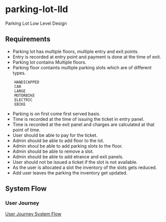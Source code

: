# parking-lot-lld
Parking Lot Low Level Design


## Requirements
- Parking lot has multiple floors, multiple entry and exit points.
- Entry is recorded at entry point and payment is done at the time of exit.
- Parking lot contains Multiple floors.
- Parking floor containts multiple parking slots which are of different types.
```
    HANDICAPPED
    CAR
    LARGE
    MOTORBIKE
    ELECTRIC
    EBIKE
```
- Parking is on first come first served basis.
- Time is recorded at the time of issuing the ticket in entry panel.
- Time is recorded at the exit panel and charges are calculated at that point of time.
- User should be able to pay for the ticket.
- Admin should be able to add floor to the lot.
- Admin shoul be able to add parking slots to the floor.
- Admin should be able to remove a slot.
- Admin should be able to add etrance and exit panels.
- User should not be issued a ticket if the slot is not available.
- As the user is allocated a slot the inventory of the slots gets reduced.
- Add user leaves the parking the inventory get updated.

## System Flow
### User Journey
[User Journey System Flow](./diagrams/user-journey-system-flow.png?raw=true)